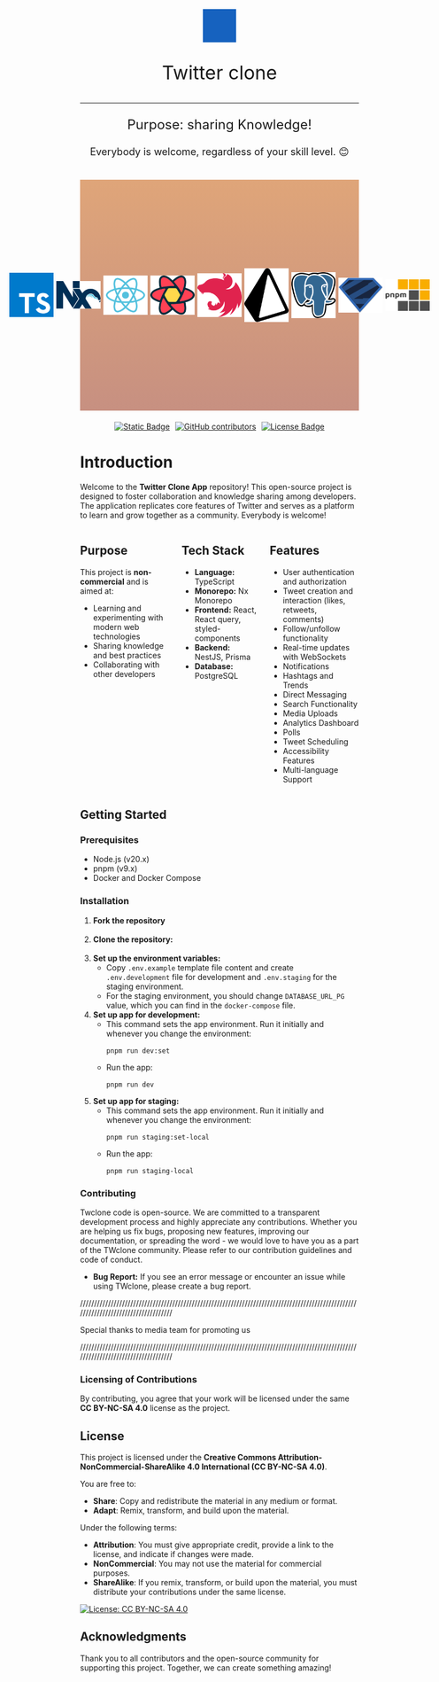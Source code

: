<div style="text-align: center;">
    <img src="libs/ui/assets/src/lib/svg/twitterLogo.svg" alt="logo" style="display: block; margin: auto; width: 60px; filter: brightness(0) saturate(100%) invert(25%) sepia(100%) saturate(1000%) hue-rotate(190deg) brightness(105%);">
    <p style="font-size: 34px;">Twitter clone</p>
    <hr/>
    <p style="font-size: 24px;">Purpose: sharing Knowledge!</p>
    <p style="font-size: 18px;">Everybody is welcome, regardless of your skill level. 😊</p>
    <div style="display: flex; justify-content: center; gap: 5px; margin-top: 40px; padding: 160px 60px; background-image: linear-gradient(to top, #c79081 0%, #dfa579 100%);">
        <img src="libs/ui/assets/src/lib/svg/readme/typescript-seeklogo.svg" alt="logo" style="display: block; margin: auto; width: 80px; fill: black">
        <img src="libs/ui/assets/src/lib/svg/readme/nx-seeklogo.svg" alt="logo" style="display: block; margin: auto; width: 80px; fill: black">
        <img src="libs/ui/assets/src/lib/svg/readme/react-seeklogo.svg" alt="logo" style="display: block; margin: auto; width: 80px; fill: black">
        <img src="libs/ui/assets/src/lib/svg/readme/react-query-seeklogo.svg" alt="logo" style="display: block; margin: auto; width: 80px; fill: black">
        <img src="libs/ui/assets/src/lib/svg/readme/nestjs-seeklogo.svg" alt="logo" style="display: block; margin: auto; width: 80px; fill: black">
        <img src="libs/ui/assets/src/lib/svg/readme/prisma-seeklogo.svg" alt="logo" style="display: block; margin: auto; width: 80px; fill: black">
        <img src="libs/ui/assets/src/lib/svg/readme/postqresql-seeklogo.svg" alt="logo" style="display: block; margin: auto; width: 80px; fill: black">
        <img src="libs/ui/assets/src/lib/svg/readme/zod-seeklogo.svg" alt="logo" style="display: block; margin: auto; width: 80px; fill: black">
        <img src="libs/ui/assets/src/lib/svg/readme/pnpm-seeklogo.svg" alt="logo" style="display: block; margin: auto; width: 80px; fill: black">
    </div>
    <div style="display: flex; justify-content: center; gap: 10px; margin-top: 20px;">
        <a href="https://creativecommons.org/licenses/by-nc-sa/4.0/legalcode.txt" target="_blank">
            <img alt="Static Badge" src="https://img.shields.io/badge/license%20-%20CCBYNCSA4.0-blue" style="height: 20px;">
        </a>
        <a href="https://github.com/Pajkic-lab/twitter-clone/graphs/contributors" target="_blank">
            <img alt="GitHub contributors" src="https://img.shields.io/github/contributors-anon/Pajkic-lab/twitter-clone" style="height: 20px;" > 
        </a>
        <a href="https://github.com/Pajkic-lab/twitter-clone" target="_blank">
            <img src="https://img.shields.io/github/stars/Pajkic-lab/twitter-clone" alt="License Badge" style="height: 20px;"> 
        </a>
    </div>
</div>

# Introduction

Welcome to the **Twitter Clone App** repository! This open-source project is designed to foster collaboration and knowledge sharing among developers. The application replicates core features of Twitter and serves as a platform to learn and grow together as a community. Everybody is welcome!

<div style="display: flex; justify-content: space-between; align-items: flex-start; gap: 20px;">

<div>
<h2>Purpose</h2>
<p>This project is <strong>non-commercial</strong> and is aimed at:</p>
    <ul>
        <li>Learning and experimenting with modern web technologies</li>
        <li>Sharing knowledge and best practices</li>
        <li>Collaborating with other developers</li>
    </ul>
</div>

<div>
<h2>Tech Stack</h2>
    <ul>
        <li><strong>Language:</strong> TypeScript </li>
        <li><strong>Monorepo:</strong> Nx Monorepo</li>
        <li><strong>Frontend:</strong> React, React query, styled-components</li>
        <li><strong>Backend:</strong> NestJS, Prisma</li>
        <li><strong>Database:</strong> PostgreSQL</li>
    </ul>
</div>

<div>
<h2>Features</h2>
    <ul>
        <li>User authentication and authorization</li>
        <li>Tweet creation and interaction (likes, retweets, comments)</li>
        <li>Follow/unfollow functionality</li>
        <li>Real-time updates with WebSockets</li>
        <li>Notifications</li>
        <li>Hashtags and Trends</li>
        <li>Direct Messaging</li>
        <li>Search Functionality</li>
        <li>Media Uploads</li>
        <li>Analytics Dashboard</li>
        <li>Polls</li>
        <li>Tweet Scheduling</li>
        <li>Accessibility Features</li>
        <li>Multi-language Support</li>
    </ul>
</div>

</div>

<div>
      <h2>Getting Started</h2>

  <h3>Prerequisites</h3>
  <ul>
    <li>Node.js (v20.x)</li>
    <li>pnpm (v9.x)</li>
    <li>Docker and Docker Compose</li>
  </ul>

  <h3>Installation</h3>
  <ol>
    <li><strong>Fork the repository</strong></li>
    </br>
    <li>
      <strong>Clone the repository:</strong>
      <!-- <pre><code>git clone https://github.com/Pajkic-lab/twitter-clone.git</code></pre> -->    
    </li>
    </br>
    <li>
      <strong>Set up the environment variables:</strong>
      <ul>
        <li>Copy <code>.env.example</code> template file content and create <code>.env.development</code> file for development and <code>.env.staging</code> for the staging environment.</li>
        <li>For the staging environment, you should change <code>DATABASE_URL_PG</code> value, which you can find in the <code>docker-compose</code> file.</li>
      </ul>
    </li>
    <li>
      <strong>Set up app for development:</strong>
      <ul>
        <li>This command sets the app environment. Run it initially and whenever you change the environment:</li>
        <pre><code>pnpm run dev:set</code></pre>
        <li>Run the app:</li>
        <pre><code>pnpm run dev</code></pre>
      </ul>
    </li>
    <li>
      <strong>Set up app for staging:</strong>
      <ul>
        <li>This command sets the app environment. Run it initially and whenever you change the environment:</li>
        <pre><code>pnpm run staging:set-local</code></pre>
        <li>Run the app:</li>
        <pre><code>pnpm run staging-local</code></pre>
      </ul>
    </li>
  </ol>

  <h3>Contributing</h3>
  <p>Twclone code is open-source. We are committed to a transparent development process and highly appreciate any contributions. Whether you are helping us fix bugs, proposing new features, improving our documentation, or spreading the word - we would love to have you as a part of the TWclone community. Please refer to our <a>contribution guidelines</a> and <a>code of conduct</a>.</p>
  <ul>
    <li><strong>Bug Report:</strong> If you see an error message or encounter an issue while using TWclone, please create a bug report.</li>
  </ul>
</div>

////////////////////////////////////////////////////////////////////////////////////////////////////////////////////////////////////

Special thanks to media team for promoting us

////////////////////////////////////////////////////////////////////////////////////////////////////////////////////////////////////

### Licensing of Contributions

By contributing, you agree that your work will be licensed under the same **CC BY-NC-SA 4.0** license as the project.

## License

This project is licensed under the **Creative Commons Attribution-NonCommercial-ShareAlike 4.0 International (CC BY-NC-SA 4.0)**.

You are free to:

- **Share**: Copy and redistribute the material in any medium or format.
- **Adapt**: Remix, transform, and build upon the material.

Under the following terms:

- **Attribution**: You must give appropriate credit, provide a link to the license, and indicate if changes were made.
- **NonCommercial**: You may not use the material for commercial purposes.
- **ShareAlike**: If you remix, transform, or build upon the material, you must distribute your contributions under the same license.

[![License: CC BY-NC-SA 4.0](https://img.shields.io/badge/License-CC%20BY--NC--SA%204.0-lightgrey.svg)](https://creativecommons.org/licenses/by-nc-sa/4.0/)

## Acknowledgments

Thank you to all contributors and the open-source community for supporting this project. Together, we can create something amazing!
